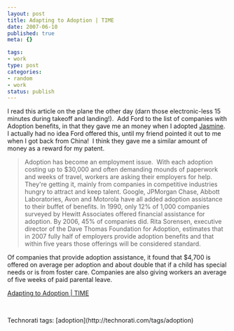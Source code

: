 ```yaml
--- 
layout: post
title: Adapting to Adoption | TIME
date: 2007-06-10
published: true
meta: {}

tags: 
- work
type: post
categories: 
- random
- work
status: publish
---
```



I read this article on the plane the other day (darn those electronic-less 15 minutes during takeoff and landing!).  Add Ford to the list of companies with Adoption benefits, in that they gave me an money when I adopted [Jasmine](http://www.flickr.com/photos/andreweick/tags/favoritejasmine/show/).  I actually had no idea Ford offered this, until my friend pointed it out to me when I got back from China!  I think they gave me a similar amount of money as a reward for my patent.

> Adoption has become an employment issue.  With each adoption costing up to $30,000 and often demanding mounds of paperwork and weeks of travel, workers are asking their employers for help. They're getting it, mainly from companies in competitive industries hungry to attract and keep talent. Google, JPMorgan Chase, Abbott Laboratories, Avon and Motorola have all added adoption assistance to their buffet of benefits. In 1990, only 12% of 1,000 companies surveyed by Hewitt Associates offered financial assistance for adoption. By 2006, 45% of companies did. Rita Sorensen, executive director of the Dave Thomas Foundation for Adoption, estimates that in 2007 fully half of employers provide adoption benefits and that within five years those offerings will be considered standard.

Of companies that provide adoption assistance, it found that $4,700 is offered on average per adoption and about double that if a child has special needs or is from foster care. Companies are also giving workers an average of five weeks of paid parental leave.


[Adapting to Adoption | TIME](http://www.time.com/time/magazine/article/0,9171,1630572,00.html)



 

<div class="wlWriterSmartContent" style="margin: 0px;padding: 0px">Technorati tags: [adoption](http://technorati.com/tags/adoption)</div>
